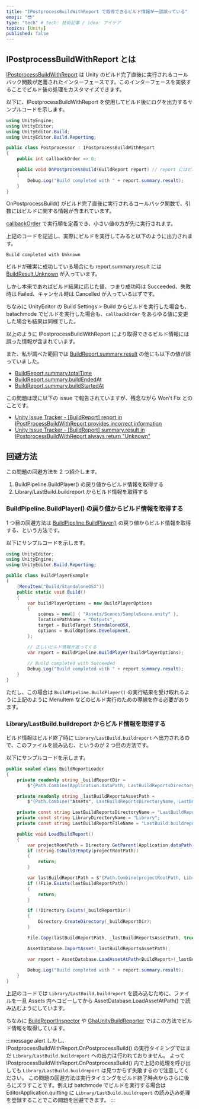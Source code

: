 ```yaml
---
title: "IPostprocessBuildWithReport で取得できるビルド情報が一部誤っている"
emoji: "😎"
type: "tech" # tech: 技術記事 / idea: アイデア
topics: [Unity]
published: false
---
```


## IPostprocessBuildWithReport とは

[IPostprocessBuildWithReport](https://docs.unity3d.com/ScriptReference/Build.IPostprocessBuildWithReport.OnPostprocessBuild.html) は Unity のビルド完了直後に実行されるコールバック関数が定義されたインターフェースです。このインターフェースを実装することでビルド後の処理をカスタマイズできます。

以下に、IPostprocessBuildWithReport を使用してビルド後にログを出力するサンプルコードを示します。

```cs
using UnityEngine;
using UnityEditor;
using UnityEditor.Build;
using UnityEditor.Build.Reporting;

public class Postprocessor : IPostprocessBuildWithReport
{
    public int callbackOrder => 0;

    public void OnPostprocessBuild(BuildReport report) // report にはビルドに関する情報が含まれている
    {
        Debug.Log("Build completed with " + report.summary.result);
    }
}
```

OnPostprocessBuild() がビルド完了直後に実行されるコールバック関数で、引数にはビルドに関する情報が含まれています。

[callbackOrder](https://docs.unity3d.com/ja/2021.1/ScriptReference/Build.IOrderedCallback-callbackOrder.html) で実行順を定義でき、小さい値の方が先に実行されます。

上記のコードを記述し、実際にビルドを実行してみると以下のように出力されます。

```log
Build completed with Unknown
```

ビルドが確実に成功している場合にも report.summary.result には [BuildResult.Unknown](https://docs.unity3d.com/ScriptReference/Build.Reporting.BuildResult.Unknown.html) が入っています。

しかし本来であればビルド結果に応じた値、つまり成功時は Succeeded、失敗時は Failed、キャンセル時は Cancelled が入っているはずです。

ちなみに UnityEditor の Build Settings > Build からビルドを実行した場合も、batachmode でビルドを実行した場合も、`callbackOrder` をあらゆる値に変更した場合も結果は同様でした。

以上のように IPostprocessBuildWithReport により取得できるビルド情報には誤った情報が含まれています。

また、私が調べた範囲では [BuildReport.summary.result](https://docs.unity3d.com/ScriptReference/Build.Reporting.BuildSummary-result.html) の他にも以下の値が誤っていました。

- [BuildReport.summary.totalTime](https://docs.unity3d.com/ScriptReference/Build.Reporting.BuildSummary-totalTime.html)
- [BuildReport.summary.buildEndedAt](https://docs.unity3d.com/ScriptReference/Build.Reporting.BuildSummary-buildEndedAt.html)
- [BuildReport.summary.buildStartedAt](https://docs.unity3d.com/ScriptReference/Build.Reporting.BuildSummary-buildStartedAt.html)

この問題は既に以下の issue で報告されていますが、残念ながら Won't Fix とのことです。

- [Unity Issue Tracker - [BuildReport] report in IPostProcessBuildWithReport provides incorrect information](https://issuetracker.unity3d.com/issues/buildreport-report-in-ipostprocessbuildwithreport-provides-incorrect-information)
- [Unity Issue Tracker - [BuildReport] summary.result in IPostprocessBuildWithReport always return "Unknown"](https://issuetracker.unity3d.com/issues/ipostprocessbuildwithreport-always-return-unknown-even-when-the-actual-build-has-succeeded)

## 回避方法

この問題の回避方法を 2 つ紹介します。

1. BuildPipeline.BuildPlayer() の戻り値からビルド情報を取得する
2. Library/LastBuild.buildreport からビルド情報を取得する

### BuildPipeline.BuildPlayer() の戻り値からビルド情報を取得する

1 つ目の回避方法は [BuildPipeline.BuildPlayer()](https://docs.unity3d.com/ScriptReference/BuildPipeline.BuildPlayer.html) の戻り値からビルド情報を取得する、という方法です。

以下にサンプルコードを示します。

```cs
using UnityEditor;
using UnityEngine;
using UnityEditor.Build.Reporting;

public class BuildPlayerExample
{
    [MenuItem("Build/StandaloneOSX")]
    public static void Build()
    {
        var buildPlayerOptions = new BuildPlayerOptions
        {
            scenes = new[] { "Assets/Scenes/SampleScene.unity" },
            locationPathName = "Outputs",
            target = BuildTarget.StandaloneOSX,
            options = BuildOptions.Development,
        };

        // 正しいビルド情報が返ってくる
        var report = BuildPipeline.BuildPlayer(buildPlayerOptions); 
        
        // Build completed with Succeeded
        Debug.Log("Build completed with " + report.summary.result); 
    }
}
```

ただし、この場合は `BuildPipeline.BuildPlayer()` の実行結果を受け取れるように上記のように MenuItem などのビルド実行のための導線を作る必要があります。

### Library/LastBuild.buildreport からビルド情報を取得する

ビルド情報はビルド終了時に `Library/LastBuild.buildreport` へ出力されるので、このファイルを読み込む、というのが 2 つ目の方法です。

以下にサンプルコードを示します。

```cs
public sealed class BuildReportLoader
{
    private readonly string _buildReportDir =
        $"{Path.Combine(Application.dataPath, LastBuildReportsDirectoryName)}";

    private readonly string _lastBuildReportsAssetPath =
        $"{Path.Combine("Assets", LastBuildReportsDirectoryName, LastBuildReportFileName)}";

    private const string LastBuildReportsDirectoryName = "LastBuildReports";
    private const string LibraryDirectoryName = "Library";
    private const string LastBuildReportFileName = "LastBuild.buildreport";

    public void LoadBuildReport()
    {
        var projectRootPath = Directory.GetParent(Application.dataPath)?.FullName;
        if (string.IsNullOrEmpty(projectRootPath))
        {
            return;
        }

        var lastBuildReportPath = $"{Path.Combine(projectRootPath, LibraryDirectoryName, LastBuildReportFileName)}";
        if (!File.Exists(lastBuildReportPath))
        {
            return;
        }

        if (!Directory.Exists(_buildReportDir))
        {
            Directory.CreateDirectory(_buildReportDir);
        }

        File.Copy(lastBuildReportPath, _lastBuildReportsAssetPath, true);

        AssetDatabase.ImportAsset(_lastBuildReportsAssetPath);

        var report = AssetDatabase.LoadAssetAtPath<BuildReport>(_lastBuildReportsAssetPath);
        
        Debug.Log("Build completed with " + report.summary.result);
    }
}
```

上記のコードでは `Library/LastBuild.buildreport` を読み込むために、ファイルを一旦 Assets 内へコピーしてから AssetDatabase.LoadAssetAtPath() で読み込むようにしています。

ちなみに [BuildReportInspector](https://github.com/Unity-Technologies/BuildReportInspector) や [GhaUnityBuildReporter](https://github.com/VeyronSakai/GhaUnityBuildReporter) ではこの方法でビルド情報を取得しています。

:::message alert
しかし、IPostprocessBuildWithReport.OnPostprocessBuild() の実行タイミングではまだ `Library/LastBuild.buildreport` への出力は行われておりません。
よって IPostprocessBuildWithReport.OnPostprocessBuild() 内で上記の処理を呼び出しても `Library/LastBuild.buildreport` は見つからず失敗するので注意してください。
この問題の回避方法は実行タイミングをビルド終了時点からさらに後ろにズラすことです。例えば batchmode でビルドを実行する場合は EditorApplication.quitting に `Library/LastBuild.buildreport` の読み込み処理を登録することでこの問題を回避できます。
:::
